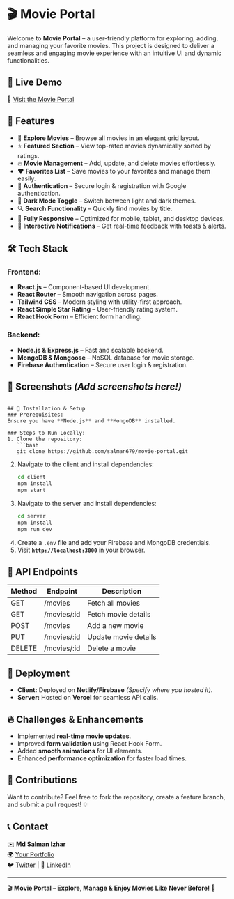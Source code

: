 # 🎬 Movie Portal

Welcome to **Movie Portal** – a user-friendly platform for exploring, adding, and managing your favorite movies. This project is designed to deliver a seamless and engaging movie experience with an intuitive UI and dynamic functionalities.

## 🌟 Live Demo
🔗 [Visit the Movie Portal](movie-portal-ad9bf.web.app) 

## 🚀 Features
- 🎥 **Explore Movies** – Browse all movies in an elegant grid layout.
- ⭐ **Featured Section** – View top-rated movies dynamically sorted by ratings.
- 🔥 **Movie Management** – Add, update, and delete movies effortlessly.
- ❤️ **Favorites List** – Save movies to your favorites and manage them easily.
- 🔐 **Authentication** – Secure login & registration with Google authentication.
- 🎨 **Dark Mode Toggle** – Switch between light and dark themes.
- 🔍 **Search Functionality** – Quickly find movies by title.
- 📱 **Fully Responsive** – Optimized for mobile, tablet, and desktop devices.
- 🔔 **Interactive Notifications** – Get real-time feedback with toasts & alerts.

## 🛠️ Tech Stack
### Frontend:
- **React.js** – Component-based UI development.
- **React Router** – Smooth navigation across pages.
- **Tailwind CSS** – Modern styling with utility-first approach.
- **React Simple Star Rating** – User-friendly rating system.
- **React Hook Form** – Efficient form handling.

### Backend:
- **Node.js & Express.js** – Fast and scalable backend.
- **MongoDB & Mongoose** – NoSQL database for movie storage.
- **Firebase Authentication** – Secure user login & registration.

## 📸 Screenshots *(Add screenshots here!)*


```

## 🚀 Installation & Setup
### Prerequisites:
Ensure you have **Node.js** and **MongoDB** installed.

### Steps to Run Locally:
1. Clone the repository:
   ```bash
   git clone https://github.com/salman679/movie-portal.git
   ```
2. Navigate to the client and install dependencies:
   ```bash
   cd client
   npm install
   npm start
   ```
3. Navigate to the server and install dependencies:
   ```bash
   cd server
   npm install
   npm run dev
   ```
4. Create a `.env` file and add your Firebase and MongoDB credentials.
5. Visit **`http://localhost:3000`** in your browser.

## 📜 API Endpoints
| Method | Endpoint         | Description             |
|--------|----------------|-------------------------|
| GET    | /movies        | Fetch all movies       |
| GET    | /movies/:id    | Fetch movie details    |
| POST   | /movies        | Add a new movie        |
| PUT    | /movies/:id    | Update movie details   |
| DELETE | /movies/:id    | Delete a movie         |

## 📌 Deployment
- **Client:** Deployed on **Netlify/Firebase** *(Specify where you hosted it)*.
- **Server:** Hosted on **Vercel** for seamless API calls.

## 🔥 Challenges & Enhancements
- Implemented **real-time movie updates**.
- Improved **form validation** using React Hook Form.
- Added **smooth animations** for UI elements.
- Enhanced **performance optimization** for faster load times.

## 📌 Contributions
Want to contribute? Feel free to fork the repository, create a feature branch, and submit a pull request! 💡

## 📞 Contact
✉️ **Md Salman Izhar**  
🌍 [Your Portfolio](www.salmanizhar.com)  
🐦 [Twitter](#) | 💼 [LinkedIn](#)  

---

🎬 **Movie Portal – Explore, Manage & Enjoy Movies Like Never Before!** 🍿


